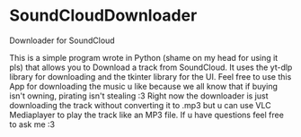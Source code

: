 # SoundCloudDownloader
Downloader for SoundCloud

This is a simple program wrote in Python (shame on my head for using it pls) that allows you to Download a track from SoundCloud. It uses the yt-dlp library for downloading and the tkinter library for the UI. Feel free to use this App for downloading the music u like because we all know that if buying isn't owning, pirating isn't stealing :3 
Right now the downloader is just downloading the track without converting it to .mp3 but u can use VLC Mediaplayer to play the track like an MP3 file. If u have questions feel free to ask me :3 
